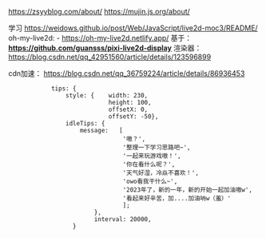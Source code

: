 https://zsyyblog.com/about/
https://mujin.js.org/about/


学习
https://weidows.github.io/post/Web/JavaScript/live2d-moc3/README/
oh-my-live2d:
    - https://oh-my-live2d.netlify.app/   基于：**https://github.com/guansss/pixi-live2d-display**
渲染器：
https://blog.csdn.net/qq_42951560/article/details/123596899

cdn加速：
https://blog.csdn.net/qq_36759224/article/details/86936453

``` ejs
            tips: {
                style: {    width: 230,
                            height: 100,
                            offsetX: 0,
                            offsetY: -50},
                idleTips: {
                    message:   [
                                '嗷？',
                                '整理一下学习思路吧~',
                                '一起来玩游戏嗷！',
                                '你在看什么呢？',
                                '天气好湿，冷焱不喜欢！',
                                'owo看我干什么~',
                                '2023年了，新的一年，新的开始一起加油嗷w',
                                '看起来好辛苦，加....加油呐w（羞）'
                                ];
                        },
                        interval: 20000,
                  }  
```